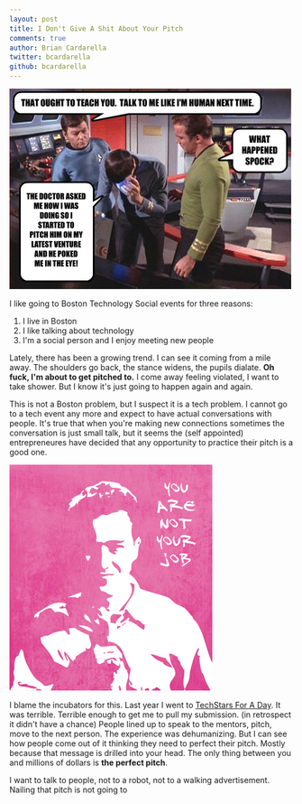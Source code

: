 ```yaml
---
layout: post
title: I Don't Give A Shit About Your Pitch
comments: true
author: Brian Cardarella
twitter: bcardarella
github: bcardarella
---
```


![Spock Pitch](/images/spockpitch.png)

I like going to Boston Technology Social events for three reasons:

1. I live in Boston
2. I like talking about technology
3. I'm a social person and I enjoy meeting new people

Lately, there has been a growing trend. I can see it coming from a mile
away. The shoulders go back, the stance widens, the pupils dialate. **Oh
fuck, I'm about to get pitched to.** I come away feeling violated, I want
to take shower. But I know it's just going to happen again and again.

This is not a Boston problem, but I suspect it is a tech problem. I
cannot go to a tech event any more and expect to have actual
conversations with people. It's true that when you're making new
connections sometimes the conversation is just small talk, but it seems
the (self appointed) entrepreneures have decided that any opportunity to
practice their pitch is a good one.

![Fight Club](/images/fightclub.png)

I blame the incubators for this. Last year I went to [TechStars For A
Day](http://www.techstars.com/techstars-for-a-day/). It was terrible. Terrible enough to get me to pull my submission. (in retrospect it didn't have a chance) 
People lined up to speak to the mentors, pitch, move to the next person.
The experience was dehumanizing. But I can see how people come out of it
thinking they need to perfect their pitch. Mostly because that message
is drilled into your head. The only thing between you and millions of dollars is **the perfect pitch**.

I want to talk to people, not to a robot, not to a walking
advertisement. Nailing that pitch is not going to 
